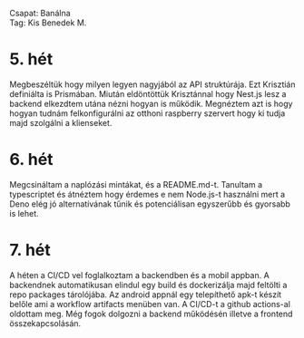 Csapat: Banálna \
Tag: Kis Benedek M.

# 5. hét
Megbeszéltük hogy milyen legyen nagyjából az API struktúrája. Ezt Krisztián definiálta is Prismában. Miután eldöntöttük Krisztánnal hogy Nest.js lesz a backend elkezdtem utána nézni hogyan is működik. Megnéztem azt is hogy hogyan tudnám felkonfigurálni az otthoni raspberry szervert hogy ki tudja majd szolgálni a klienseket.

# 6. hét
Megcsináltam a naplózási mintákat, és a README.md-t. Tanultam a typescriptet és átnéztem hogy érdemes e nem Node.js-t használni mert a Deno elég jó alternatívának tűnik és potenciálisan egyszerűbb és gyorsabb is lehet.

# 7. hét
A héten a CI/CD vel foglalkoztam a backendben és a mobil appban. A backendnek automatikusan elindul egy build és dockerizálja majd feltölti a repo packages tárolójába. Az android appnál egy telepíthető apk-t készít belőle ami a workflow artifacts menüben van. A CI/CD-t a github actions-al oldottam meg. Még fogok dolgozni a backend működésén illetve a frontend összekapcsolásán.